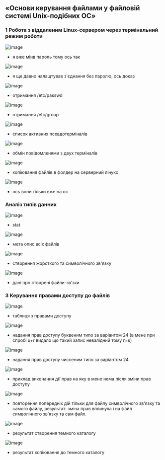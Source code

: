 ## «Основи керування файлами у файловій системі Unix-подібних ОС»
### 1 Робота з віддаленим Linux-сервером через термінальний режим роботи

![image](https://user-images.githubusercontent.com/83709388/230898863-295c07bc-ca61-45c2-8f34-ffa76dff8448.png)
* я вже мінв пароль тому ось так

![image](https://user-images.githubusercontent.com/83709388/230899101-6a7c1be2-eb4a-488a-b0bb-ff6823252a47.png)
* я ще давно налащтував з'єднання без паролю, ось доказ

![image](https://user-images.githubusercontent.com/83709388/230899449-c764c654-1782-44dd-87a6-734137aa4b8c.png)
* отримання /etc/passwd

![image](https://user-images.githubusercontent.com/83709388/230899578-a9bcd908-1c97-4f3c-8b7f-04ecea84e637.png)
* отримання /etc/group

![image](https://user-images.githubusercontent.com/83709388/230899698-204348a9-ef48-4823-80f6-8ada57bb5753.png)
* список активних псевдотерміналів

![image](https://user-images.githubusercontent.com/83709388/230899801-86657029-9f80-466b-a982-1e5ea059ff8d.png)
* обмін повідомленями з двух терміналів

![image](https://user-images.githubusercontent.com/83709388/230899883-b220a4be-0db6-4545-aab9-75fa25f56790.png)
* копіювання файлів в фолдер на серверний лінукс

![image](https://user-images.githubusercontent.com/83709388/230899987-2cf03a03-4ba5-43dc-8377-18fa321892ae.png)
* ось вони тільки вже на ос

### Аналіз типів данних
![image](https://user-images.githubusercontent.com/83709388/230901258-672e26e7-76ca-459d-b76e-d94c163b107b.png)
* stat 

![image](https://user-images.githubusercontent.com/83709388/230901675-1b97652f-d19e-47c9-a62d-d1df2d6c0a37.png)
* мета опис всіх файлів

![image](https://user-images.githubusercontent.com/83709388/230902490-b673f0ab-ac75-4b06-8aba-3b3ab3ad0565.png)
* створення жорсткого та символічного зв'язку

![image](https://user-images.githubusercontent.com/83709388/230902691-fa702c08-6629-4c27-a8e3-d2dfb0c5cb7a.png)
* дані про створені файли-зв'зки

### 3 Керування правами доступу до файлів

![image](https://user-images.githubusercontent.com/83709388/230905911-589ce182-2494-412a-8d21-3d7d82647ed7.png)
* таблиця з правами доступу

![image](https://user-images.githubusercontent.com/83709388/230917135-28f2635d-40ab-4dd0-9e08-68432ec24a43.png)
* надання прав доступу буквеним типо за варіантом 24 (в мене при спробі u+r видало що такий запис невалідний тому г=к)

![image](https://user-images.githubusercontent.com/83709388/230917356-f6bd1c9c-f5f4-4889-934f-a38778f99b7c.png)
* надання прав доступу численим типо за варіантом 24

![image](https://user-images.githubusercontent.com/83709388/230918812-fd4ffd41-ba79-4df8-9801-32db86115664.png)
* приклад виконання дії прав на яку в мене нема після зміни прав доступу

![image](https://user-images.githubusercontent.com/83709388/230919196-e9cf532a-309e-47d4-a078-e6e4876ba3ab.png)
* повторення попередніх дій тільки для файлу символічного зв'язку та самого файлу, результат: зміна прав вплинула і на файл символічного зв'язку та сам файл.

![image](https://user-images.githubusercontent.com/83709388/230923372-3b6f62f0-d22c-47a2-905b-68e55d9204f7.png)
* результат створення темного каталогу

![image](https://user-images.githubusercontent.com/83709388/230924262-d72934a7-1bee-4ea0-859c-19f1fa5e7a47.png)
* результат копіювання до темного каталогу
